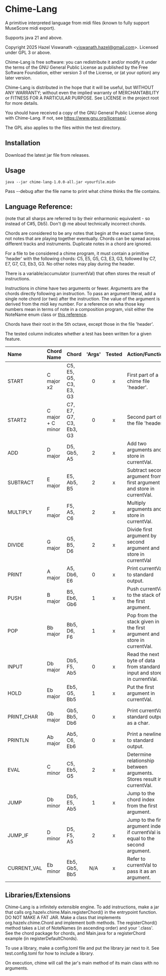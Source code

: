 # **Chime-Lang**
A primitive interpreted language from midi files (known to fully support MuseScore midi export).

Supports java 21 and above.

Copyright 2025 Hazel Viswanath \<viswanath.hazel@gmail.com>.
Licensed under GPL 3 or above.

Chime-Lang is free software: you can redistribute it and/or modify it under the terms of the GNU General Public License as published by the Free Software Foundation, either version 3 of the License, or (at your option) any later version.

Chime-Lang is distributed in the hope that it will be useful, but WITHOUT ANY WARRANTY; without even the implied warranty of MERCHANTABILITY or FITNESS FOR A PARTICULAR PURPOSE. See LICENSE in the project root for more details.

You should have received a copy of the GNU General Public License along with Chime-Lang. If not, see <https://www.gnu.org/licenses/>.

The GPL also applies to the files within the test directory.

## Installation

Download the latest jar file from releases.

## Usage

```code
java --jar chime-lang-1.0.0-all.jar <yourfile.mid>
```
Pass --debug after the file name to print what chime thinks the file contains.

## Language Reference:
(note that all sharps are referred to by their enharmonic equivalent - so instead of C#5, Db5). Don't @ me about technically incorrect chords.

Chords are considered to be any notes that begin at the exact same time, not notes that are playing together eventually.
Chords can be spread across different tracks and instruments. Duplicate notes in a chord are ignored.

For a file to be considered a chime program, it must contain a primitive 'header' with the following chords:
C5, E5, G5, C3, E3, G3, followed by C7, E7, G7, C3, Eb3, G3. No other notes may play during the header.

There is a variable/accumulator (currentVal) that often stores the result of instructions.

Instructions in chime have two arguments or fewer. Arguments are the chords directly following an instruction.
To pass an argument literal, add a single note chord (or two) after the instruction. The value of the argument is derived from the midi key number.
For a reference on wha those key numbers mean in terms of note in a composition program, visit either the NoteName enum class or [this reference](https://inspiredacoustics.com/en/MIDI_note_numbers_and_center_frequencies).

Chords have their root in the 5th octave, except those in the file 'header'.

The tested column indicates whether a test has been written for a given feature.

| Name        | Chord Name        | Chord                   |  'Args'  | Tested | Action/Function                                                                 | Notes                                                   |
|:------------|:------------------|:------------------------|:--------:|:------:|:--------------------------------------------------------------------------------|---------------------------------------------------------|
| START       | C major x2        | C5, E5, G5, C3, E3, G3  |    0     |   x    | First part of a chime file 'header'.                                            |                                                         |
| START2      | C major + C minor | C7, E7, G7, C3, Eb3, G3 |    0     |   x    | Second part of the file 'header'.                                               |                                                         |
| ADD         | D major           | D5, Gb5, A5             |    2     |   x    | Add two arguments and store in currentVal.                                      |                                                         |
| SUBTRACT    | E major           | E5, Ab5, B5             |    2     |   x    | Subtract second argument from first argument and store in currentVal.           |                                                         |
| MULTIPLY    | F major           | F5, A5, C6              |    2     |   x    | Multiply arguments and store in currentVal.                                     |                                                         |
| DIVIDE      | G major           | G5, B5, D6              |    2     |   x    | Divide first argument by second argument and store in currentVal                |                                                         |
| PRINT       | A major           | A5, Db6, E6             |    0     |   x    | Print currentVal to standard output.                                            |                                                         |
| PUSH        | B major           | B5, Eb6, Gb6            |    1     |   x    | Push currentVal to the stack of the first argument.                             |                                                         |
| POP         | Bb major          | Bb5, D6, F6             |    1     |   x    | Pop from the stack given in the first argument and store in currentVal.         |                                                         |
| INPUT       | Db major          | Db5, F5, Ab5            |    0     |   x    | Read the next byte of data from standard input and store in currentVal.         |                                                         |
| HOLD        | Eb major          | Eb5, G5, Bb5            |    1     |   x    | Put the first argument in currentVal.                                           |                                                         |
| PRINT_CHAR  | Gb major          | Gb5, Bb5, Db6           |    0     |   x    | Print currentVal standard output as a char.                                     | Print ascii chars/unicode chars up to 128/0x80.         |
| PRINTLN     | Ab major          | Ab5, C6, Eb6            |    0     |   x    | Print a newline to standard output.                                             |                                                         |
| EVAL        | C minor           | C5, Eb5, G5             |    2     |   x    | Determine relationship between arguments. Stores result in currentVal.          | 1 - arg1 < arg2, 2 - arg1 == arg2, 3 - arg1 > arg2      |
| JUMP        | Db minor          | Db5, E5, Ab5            |    1     |   x    | Jump to the chord index from the first argument.                                | Indices start at 0 for the first START in the 'header'. |
| JUMP_IF     | D minor           | D5, F5, A5              |    2     |   x    | Jump to the first argument index if currentVal is equal to the second argument. | ^                                                       |
| CURRENT_VAL | Eb minor          | Eb5, Gb5, Bb5           |   N/A    |   x    | Refer to currentVal to pass it as an argument.                                  |                                                         | 

## Libraries/Extensions

Chime-Lang is a infinitely extensible engine. To add instructions, make a jar that calls org.hazelv.chime.Main.registerChord() in the entrypoint function. DO NOT MAKE A FAT JAR.
Make a class that implements org.hazelv.chime.Chord and implement both methods.
The registerChord() method takes a List of NoteNames (in ascending order) and your '<new chord>.class'.
See the chord package for chords, and Main.java for a registerChord example (in registerDefaultChords).

To use a library, make a config.toml file and put the library jar next to it.
See test.config.toml for how to include a library.

On execution, chime will call the jar's main method of its main class with no arguments.